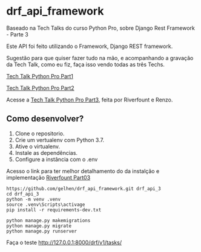 # drf_api_framework
Baseado na Tech Talks do curso Python Pro, sobre Django Rest Framework - Parte 3

Este API foi feito utilizando o Framework, Django REST framework.

Sugestão para que quiser fazer tudo na mão, 
e acompanhando a gravação da Tech Talk, como eu fiz, 
faça isso vendo todas as três Techs.

[Tech Talk Python Pro Part1](https://www.youtube.com/watch?v=Kt4AOh9jz-8&list=PLA05yVJtRWYSQ0loqX4Er6wIwJ_sU8j3S)

[Tech Talk Python Pro Part2](https://www.youtube.com/watch?v=TP5lI1Cuo2g)

Acesse a [Tech Talk Python Pro Part3](https://www.youtube.com/watch?v=ZB9D0kEMkqs), feita por
Riverfount e Renzo.

## Como desenvolver?

1. Clone o repositorio.
2. Crie um vertualenv com Python 3.7.
3. Ative o virtualenv.
4. Instale as dependências.
5. Configure a instância com o .env

Acesso o link para ter melhor detalhamento do da instalção e implementação [Riverfount Part03](https://github.com/Riverfount/drf_api_presentation/blob/master/part03/PITCHME.md)

```console
https://github.com/gelhen/drf_api_framework.git drf_api_3
cd drf_api_3
python -m venv .venv 
source .venv\Scripts\activage
pip install -r requirements-dev.txt

python manage.py makemigrations
python manage.py migrate
python manage.py runserver

```

Faça o teste http://127.0.0.1:8000/drf/v1/tasks/
